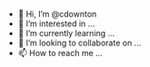 - 👋 Hi, I’m @cdownton
- 👀 I’m interested in ...
- 🌱 I’m currently learning ...
- 💞️ I’m looking to collaborate on ...
- 📫 How to reach me ...

<!---
cdownton/cdownton is a ✨ special ✨ repository because its `README.md` (this file) appears on your GitHub profile.
You can click the Preview link to take a look at your changes.
--->
